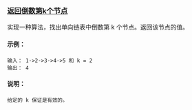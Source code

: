 ### [返回倒数第k个节点](https://leetcode-cn.com/problems/kth-node-from-end-of-list-lcci/)

实现一种算法，找出单向链表中倒数第 k 个节点。返回该节点的值。

#### 示例：
```
输入： 1->2->3->4->5 和 k = 2
输出： 4
```

#### 说明：
```
给定的 k 保证是有效的。
```